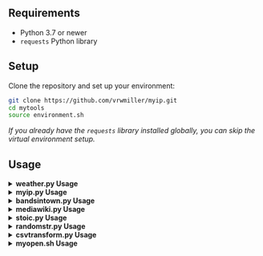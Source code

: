 ## Requirements
- Python 3.7 or newer
- `requests` Python library

## Setup

Clone the repository and set up your environment:

```sh
git clone https://github.com/vrwmiller/myip.git
cd mytools
source environment.sh
```

*If you already have the `requests` library installed globally, you can skip the virtual environment setup.*

## Usage

<details>
  <summary><strong>weather.py Usage</strong></summary>

  Get a forecast, current conditions, or list nearby stations by coordinates or city/state:

  ```sh
  # By coordinates (default: 1 day, use --days 1-10 for more)
  python weather.py --lat 40.7128 --lon -74.0060                 # Get 1-day forecast
  python weather.py --lat 40.7128 --lon -74.0060 --days 5        # Get 5-day forecast
  python weather.py --station KJFK                               # Get current conditions
  python weather.py --lat 40.7128 --lon -74.0060 --list-stations # List stations near location

  # By city and state
  python weather.py --city "New York" --state NY                 # Get 1-day forecast for New York, NY
  python weather.py --city "New York" --state NY --days 7        # Get 7-day forecast for New York, NY
  python weather.py --city "New York" --state NY --list-stations # List stations near New York, NY
  ```
  
  - The `--days` option controls the number of days in the forecast (default: 1, min: 1, max: 10).
</details>

<details>
  <summary><strong>myip.py Usage</strong></summary>

  ```sh
  python myip.py
  ```
  Output:
  ```text
  MyIP.com: fd00::1 (United States, US)
  ipify IPv4: 192.168.1.1
  ipify IPv6: fd00::1
  ```
</details>

<details>
  <summary><strong>bandsintown.py Usage</strong></summary>

  ```sh
  python bandsintown.py --app_id bandsintown@gmail.com --artist "tool"
  ```
  Output:
  ```text
  Artist Info:
  { ...artist info JSON... }

  Upcoming Events:
  [{ ...event JSON... }, ...]
  ```
</details>

<details>
  <summary><strong>mediawiki.py Usage</strong></summary>

  ```sh
  python mediawiki.py --search "Python programming" --limit 2
  python mediawiki.py --pageid 23862
  ```
  Output:
  ```text
  Title: Python (programming language)
  PageID: 23862
  Snippet: ...

  <page content>
  ```
</details>

<details>
  <summary><strong>stoic.py Usage</strong></summary>

  ```sh
  python stoic.py
  ```
  Output:
  ```text
  "Waste no more time arguing what a good man should be. Be one."
  -- Marcus Aurelius
  ```
</details>

<details>
  <summary><strong>randomstr.py Usage</strong></summary>

  Generate a random string with optional length and excluded characters:

  ```sh
  python randomstr.py                # Default: 24 chars
  python randomstr.py --length 16    # Specify length (12-32)
  python randomstr.py --exclude "abc" # Exclude characters
  random --length 20 --exclude "!@#" # Using alias
  ```
  Output:
  ```text
  Generated random string: 8f$Gz@1!kL... (example)
  ```
</details>

<details>
  <summary><strong>csvtransform.py Usage</strong></summary>

  Transform a CSV file by rearranging columns and separating debit/credit amounts:

  ```sh
  python csvtransform.py -i input.csv -o output.csv
  python csvtransform.py --input input.csv --output output.csv
  csvtransform -i input.csv -o output.csv   # Using alias
  ```
  Output:
  ```text
  Transformed data has been written to output.csv
  ```
</details>

<details>
  <summary><strong>myopen.sh Usage</strong></summary>

  ```sh
  myopen Calculator
  myopen Safari
  ```
  Note: Some system apps (like Calculator) may be restricted by macOS and may not allow multiple instances due to security constraints. This script checks both `/Applications` and `/System/Applications` for the app executable.
</details>
